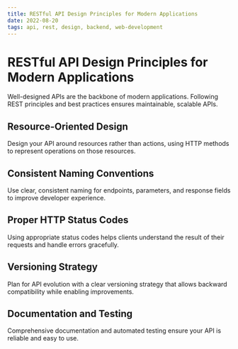 ```yaml
---
title: RESTful API Design Principles for Modern Applications
date: 2022-08-20
tags: api, rest, design, backend, web-development
---
```


# RESTful API Design Principles for Modern Applications

Well-designed APIs are the backbone of modern applications. Following REST principles and best practices ensures maintainable, scalable APIs.

## Resource-Oriented Design

Design your API around resources rather than actions, using HTTP methods to represent operations on those resources.

## Consistent Naming Conventions

Use clear, consistent naming for endpoints, parameters, and response fields to improve developer experience.

## Proper HTTP Status Codes

Using appropriate status codes helps clients understand the result of their requests and handle errors gracefully.

## Versioning Strategy

Plan for API evolution with a clear versioning strategy that allows backward compatibility while enabling improvements.

## Documentation and Testing

Comprehensive documentation and automated testing ensure your API is reliable and easy to use.